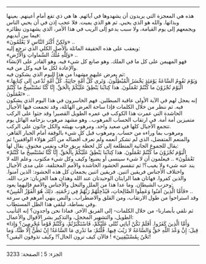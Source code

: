 ------------------------------------------------------------------------

هذه هي المعجزة التي يريدون أن يشهدوها في آبائهم. ها هي ذي تقع أمام
أعينهم. بعينها وبذاتها. والله هو الذي يحيي. ثم هو الذي يميت. فلا عجب إذن
في أن يحيي الناس ويجمعهم إلى يوم القيامة، ولا سبب يدعو إلى الريب في هذا
الأمر، الذي يشهدون نظائره فيما بين أيديهم:  
«وَلكِنَّ أَكْثَرَ النَّاسِ لا يَعْلَمُونَ» ..  
ويعقب على هذه الحقيقة الماثلة بالأصل الكلي الذي ترجع إليه:  
«وَلِلَّهِ مُلْكُ السَّماواتِ وَالْأَرْضِ» ..  
فهو المهيمن على كل ما في الملك. وهو صانع كل شيء فيه. وهو القادر على
الإنشاء والإعادة لكل ما فيه وكل من فيه.  
ثم يعرض عليهم مشهدا من هذا اليوم الذي يشكون فيه:  
«وَيَوْمَ تَقُومُ السَّاعَةُ يَوْمَئِذٍ يَخْسَرُ الْمُبْطِلُونَ. وَتَرى كُلَّ أُمَّةٍ جاثِيَةً. كُلُّ أُمَّةٍ تُدْعى
إِلى كِتابِهَا. الْيَوْمَ تُجْزَوْنَ ما كُنْتُمْ تَعْمَلُونَ. هذا كِتابُنا يَنْطِقُ عَلَيْكُمْ بِالْحَقِّ. إِنَّا
كُنَّا نَسْتَنْسِخُ ما كُنْتُمْ تَعْمَلُونَ» ..  
إنه يعجل لهم في الآية الأولى عاقبة المبطلين. فهم الخاسرون في هذا اليوم
الذي يشكون فيه. ثم ننظر من خلال الكلمات فإذا ساحة العرض الهائلة، وقد
تجمعت فيها الأجيال الحاشدة التي عمرت هذا الكوكب في عمره الطويل القصير!
وقد جثوا على الركب متميزين أمة أمة. في ارتقاب الحساب المرهوب.. وهو مشهد
مرهوب بزحامه الهائل يوم تتجمع الأجيال كلها في صعيد واحد. ومرهوب بهيئته
والكل جاثون على الركب.  
ومرهوب بما وراءه من حساب. ومرهوب قبل كل شيء بالوقفة أمام الجبار القاهر،
والمنعم المتفضل، الذي لم تشكر أنعمه ولم تعرف أفضاله من أكثر هؤلاء
الواقفين! ثم يقال للجموع الجاثية المتطلعة إلى كل لحظة بريق جاف ونفس
مخنوق. يقال لها:  
«الْيَوْمَ تُجْزَوْنَ ما كُنْتُمْ تَعْمَلُونَ. هذا كِتابُنا يَنْطِقُ عَلَيْكُمْ بِالْحَقِّ. إِنَّا كُنَّا نَسْتَنْسِخُ
ما كُنْتُمْ تَعْمَلُونَ» .. فيعلمون أن لا شيء سينسى أو يضيع! وكيف وكل شيء مكتوب.
وعلم الله لا يند عنه شيء ولا يغيب؟! ثم تنقسم الحشود الحاشدة والأمم
المختلفة، على مدى الأجيال واختلاف الأجناس فريقين اثنين. فريقين اثنين
يجمعان كل هذه الحشود: الذين آمنوا. والذين كفروا. فهاتان هما الرايتان
الوحيدتان عند الله وهذان هما الحزبان: حزب الله. وحزب الشيطان. وما عدا
هذا من الملل والنحل والأجناس والأمم فإليهما يعود:  
«فَأَمَّا الَّذِينَ آمَنُوا وَعَمِلُوا الصَّالِحاتِ، فَيُدْخِلُهُمْ رَبُّهُمْ فِي رَحْمَتِهِ. ذلِكَ هُوَ الْفَوْزُ
الْمُبِينُ» ..  
وقد استراحوا من طول الارتقاب، ومن القلق والاضطراب.. والنص ينهي أمرهم في
سرعة وفي بساطة، ليلقي هذا الظل المستطاب.  
ثم نلقي بأبصارنا- من خلال الكلمات- إلى الفريق الآخر. فماذا نحن واجدون؟
إنه التأنيب الطويل، والتشهير المخجل، والتذكير بشر الأقوال والأعمال:  
«وَأَمَّا الَّذِينَ كَفَرُوا. أَفَلَمْ تَكُنْ آياتِي تُتْلى عَلَيْكُمْ، فَاسْتَكْبَرْتُمْ، وَكُنْتُمْ قَوْماً
مُجْرِمِينَ؟ وَإِذا قِيلَ: إِنَّ وَعْدَ اللَّهِ حَقٌّ وَالسَّاعَةُ لا رَيْبَ فِيها. قُلْتُمْ: ما نَدْرِي مَا
السَّاعَةُ! إِنْ نَظُنُّ إِلَّا ظَنًّا، وَما نَحْنُ بِمُسْتَيْقِنِينَ» ! فالآن كيف ترون الحال؟! وكيف
تذوقون اليقين؟!

------------------------------------------------------------------------

الجزء: 5 ¦ الصفحة: 3233
